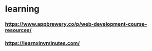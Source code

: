 # learning
### https://www.appbrewery.co/p/web-development-course-resources/
### https://learnxinyminutes.com/
